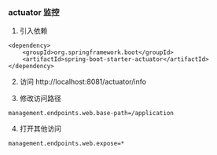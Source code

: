 ### actuator 监控
1. 引入依赖
```
<dependency>
    <groupId>org.springframework.boot</groupId>
    <artifactId>spring-boot-starter-actuator</artifactId>
</dependency>
```
2. 访问 http://localhost:8081/actuator/info

3. 修改访问路径
```
management.endpoints.web.base-path=/application
```
4. 打开其他访问
```
management.endpoints.web.expose=*
```
